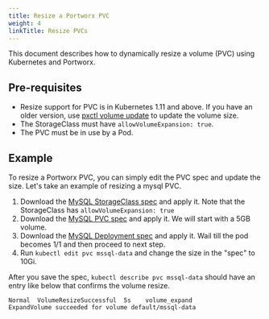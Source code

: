 ```yaml
---
title: Resize a Portworx PVC
weight: 4
linkTitle: Resize PVCs
---
```


This document describes how to dynamically resize a volume (PVC) using Kubernetes and Portworx.

## Pre-requisites

* Resize support for PVC is in Kubernetes 1.11 and above. If you have an older version, use [pxctl volume update](/reference/cli/data-volumes/) to update the volume size.
* The StorageClass must have `allowVolumeExpansion: true`.
* The PVC must be in use by a Pod.

## Example

To resize a Portworx PVC, you can simply edit the PVC spec and update the size. Let's take an example of resizing a mysql PVC.

1. Download the [MySQL StorageClass spec](https://docs.portworx.com/k8s-samples/mssql/mssql_sc.yml?raw=true) and apply it. Note that the StorageClass has `allowVolumeExpansion: true`
2. Download the [MySQL PVC spec](https://docs.portworx.com/k8s-samples/mssql/mssql_pvc.yml?raw=true) and apply it. We will start with a 5GB volume.
3. Download the [MySQL Deployment spec](https://docs.portworx.com/k8s-samples/mssql/mssql_deployment.yml?raw=true) and apply it. Wail till the pod becomes 1/1 and then proceed to next step.
4. Run `kubectl edit pvc mssql-data` and change the size in the "spec" to 10Gi.

After you save the spec, `kubectl describe pvc mssql-data` should have an entry like below that confirms the volume resize.

```
Normal  VolumeResizeSuccessful  5s    volume_expand                ExpandVolume succeeded for volume default/mssql-data
```
